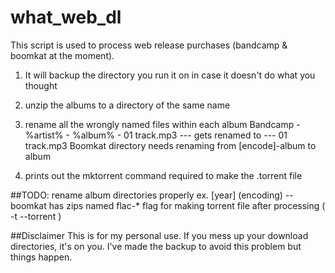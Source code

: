 what_web_dl
=============


This script is used to process web release purchases (bandcamp & boomkat at
the moment).  

1) It will backup the directory you run it on in case it doesn't do what you thought
2) unzip the albums to a directory of the same name
3) rename all the wrongly named files within each album
    Bandcamp
        - %artist% - %album% - 01 track.mp3
            --- gets renamed to ---
          01 track.mp3
    Boomkat
        directory needs renaming from [encode]-album to album
        
4) prints out the mktorrent command required to make the .torrent file

##TODO:
    rename album directories properly ex. [year] (encoding)
        -- boomkat has zips named flac-*
    flag for making torrent file after processing ( -t --torrent )
          
##Disclaimer
This is for my personal use.  If you mess up your download directories, it's on
you.  I've made the backup to avoid this problem but things happen.
